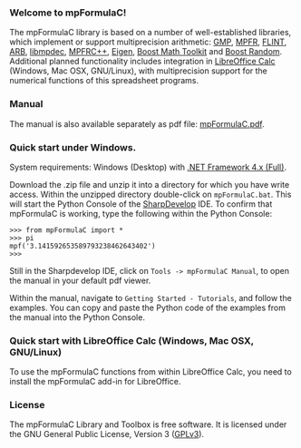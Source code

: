 ### Welcome to mpFormulaC!
The mpFormulaC library is based on a number of well-established libraries, which implement or support multiprecision arithmetic: [GMP](https://gmplib.org/), [MPFR](http://www.mpfr.org/), [FLINT](http://flintlib.org/), [ARB](http://fredrikj.net/arb/), [libmpdec](http://www.bytereef.org/mpdecimal/), [MPFRC++](http://www.holoborodko.com/pavel/mpfr/), [Eigen](http://eigen.tuxfamily.org/index.php?title=Main_Page), [Boost Math Toolkit](http://www.boost.org/doc/libs/1_58_0/libs/math/doc/html/index.html) and [Boost Random](http://www.boost.org/doc/libs/1_58_0/doc/html/boost_random.html). Additional planned functionality includes integration in  [LibreOffice Calc](https://www.libreoffice.org/) (Windows, Mac OSX, GNU/Linux), with multiprecision support for the numerical functions of this spreadsheet programs.


### Manual
The manual is also available separately as pdf file: [mpFormulaC.pdf](https://github.com/mpFormula/C/raw/master/Manual/mpFormulaC.pdf).


### Quick start under Windows.
System requirements: Windows (Desktop) with [.NET Framework 4.x (Full)](http://www.microsoft.com/en-us/download/details.aspx?id=17718).

Download the .zip file and unzip it into a directory for which you have write access.
Within the unzipped directory double-click on `mpFormulaC.bat`. This will start the Python Console of the  [SharpDevelop](http://www.icsharpcode.net/OpenSource/SD/) IDE.
To confirm that mpFormulaC is working, type the following within the Python Console:

```
>>> from mpFormulaC import *
>>> pi
﻿mpf('3.141592653589793238462643402')
>>>
```
Still in the Sharpdevelop IDE, click on `Tools -> mpFormulaC Manual`, to open the manual in your default pdf viewer.

Within the manual, navigate to `Getting Started - Tutorials`, and follow the examples.
You can copy and paste the Python code of the examples from the manual into the Python Console.


### Quick start with LibreOffice Calc (Windows, Mac OSX, GNU/Linux)
To use the mpFormulaC functions from within LibreOffice Calc, you need to install the mpFormulaC add-in for LibreOffice.


### License
The mpFormulaC Library and Toolbox is free software. It is licensed under the GNU General Public License, Version 3 ([GPLv3](https://www.gnu.org/licenses/gpl.html)).






